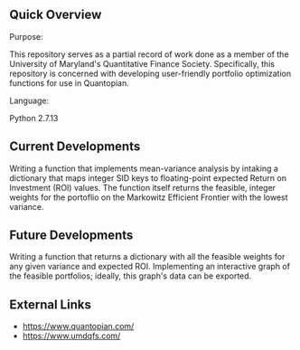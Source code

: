 ## Quick Overview
Purpose:

This repository serves as a partial record of work done as a member of the University of Maryland's Quantitative Finance Society. Specifically, this repository is concerned with developing user-friendly portfolio optimization functions for use in Quantopian.

Language:

Python 2.7.13

## Current Developments
Writing a function that implements mean-variance analysis by intaking a dictionary that maps integer SID keys to floating-point expected Return on Investment (ROI) values. The function itself returns the feasible, integer weights for the portoflio on the Markowitz Efficient Frontier with the lowest variance.

## Future Developments
Writing a function that returns a dictionary with all the feasible weights for any given variance and expected ROI. Implementing an interactive graph of the feasible portfolios; ideally, this graph's data can be exported.

## External Links
  * https://www.quantopian.com/
  * https://www.umdqfs.com/

